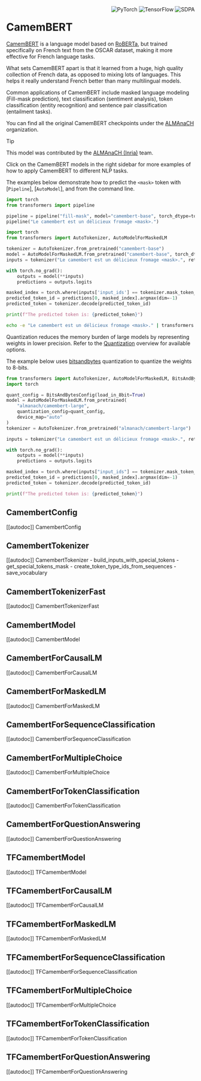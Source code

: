 <!--Copyright 2020 The HuggingFace Team. All rights reserved.

Licensed under the Apache License, Version 2.0 (the "License"); you may not use this file except in compliance with
the License. You may obtain a copy of the License at

http://www.apache.org/licenses/LICENSE-2.0

Unless required by applicable law or agreed to in writing, software distributed under the License is distributed on
an "AS IS" BASIS, WITHOUT WARRANTIES OR CONDITIONS OF ANY KIND, either express or implied. See the License for the
specific language governing permissions and limitations under the License.

⚠️ Note that this file is in Markdown but contain specific syntax for our doc-builder (similar to MDX) that may not be
rendered properly in your Markdown viewer.

-->

<div style="float: right;">
	<div class="flex flex-wrap space-x-1">
		<img alt="PyTorch" src="https://img.shields.io/badge/PyTorch-DE3412?style=flat&logo=pytorch&logoColor=white">
		<img alt="TensorFlow" src="https://img.shields.io/badge/TensorFlow-FF6F00?style=flat&logo=tensorflow&logoColor=white">
    <img alt="SDPA" src="https://img.shields.io/badge/SDPA-DE3412?style=flat&logo=pytorch&logoColor=white">
	</div>
</div>

# CamemBERT

[CamemBERT](https://huggingface.co/papers/1911.03894) is a language model based on [RoBERTa](./roberta), but trained specifically on French text from the OSCAR dataset, making it more effective for French language tasks.

What sets CamemBERT apart is that it learned from a huge, high quality collection of French data, as opposed to mixing lots of languages. This helps it really understand French better than many multilingual models.

Common applications of CamemBERT include masked language modeling (Fill-mask prediction), text classification (sentiment analysis), token classification (entity recognition) and sentence pair classification (entailment tasks).

You can find all the original CamemBERT checkpoints under the [ALMAnaCH](https://huggingface.co/almanach/models?search=camembert) organization.

> [!TIP]
> This model was contributed by the [ALMAnaCH (Inria)](https://huggingface.co/almanach) team.
>
> Click on the CamemBERT models in the right sidebar for more examples of how to apply CamemBERT to different NLP tasks.

The examples below demonstrate how to predict the `<mask>` token with [`Pipeline`], [`AutoModel`], and from the command line.

<hfoptions id="usage">

<hfoption id="Pipeline">

```python
import torch
from transformers import pipeline

pipeline = pipeline("fill-mask", model="camembert-base", torch_dtype=torch.float16, device=0)
pipeline("Le camembert est un délicieux fromage <mask>.")
```
</hfoption> 

<hfoption id="AutoModel">

```python
import torch
from transformers import AutoTokenizer, AutoModelForMaskedLM

tokenizer = AutoTokenizer.from_pretrained("camembert-base")
model = AutoModelForMaskedLM.from_pretrained("camembert-base", torch_dtype="auto", device_map="auto", attn_implementation="sdpa")
inputs = tokenizer("Le camembert est un délicieux fromage <mask>.", return_tensors="pt").to("cuda")

with torch.no_grad():
    outputs = model(**inputs)
    predictions = outputs.logits

masked_index = torch.where(inputs['input_ids'] == tokenizer.mask_token_id)[1]
predicted_token_id = predictions[0, masked_index].argmax(dim=-1)
predicted_token = tokenizer.decode(predicted_token_id)

print(f"The predicted token is: {predicted_token}")
```
</hfoption> 

<hfoption id="transformers CLI">

```bash
echo -e "Le camembert est un délicieux fromage <mask>." | transformers run --task fill-mask --model camembert-base --device 0
```

</hfoption> 

</hfoptions> 


Quantization reduces the memory burden of large models by representing weights in lower precision. Refer to the [Quantization](../quantization/overview) overview for available options.

The example below uses [bitsandbytes](../quantization/bitsandbytes) quantization to quantize the weights to 8-bits.
  
```python
from transformers import AutoTokenizer, AutoModelForMaskedLM, BitsAndBytesConfig
import torch

quant_config = BitsAndBytesConfig(load_in_8bit=True)
model = AutoModelForMaskedLM.from_pretrained(
    "almanach/camembert-large",
    quantization_config=quant_config,
    device_map="auto"
)
tokenizer = AutoTokenizer.from_pretrained("almanach/camembert-large")

inputs = tokenizer("Le camembert est un délicieux fromage <mask>.", return_tensors="pt").to("cuda")

with torch.no_grad():
    outputs = model(**inputs)
    predictions = outputs.logits

masked_index = torch.where(inputs["input_ids"] == tokenizer.mask_token_id)[1]
predicted_token_id = predictions[0, masked_index].argmax(dim=-1)
predicted_token = tokenizer.decode(predicted_token_id)

print(f"The predicted token is: {predicted_token}")
```

## CamembertConfig

[[autodoc]] CamembertConfig

## CamembertTokenizer

[[autodoc]] CamembertTokenizer
    - build_inputs_with_special_tokens
    - get_special_tokens_mask
    - create_token_type_ids_from_sequences
    - save_vocabulary

## CamembertTokenizerFast

[[autodoc]] CamembertTokenizerFast

<frameworkcontent>
<pt>

## CamembertModel

[[autodoc]] CamembertModel

## CamembertForCausalLM

[[autodoc]] CamembertForCausalLM

## CamembertForMaskedLM

[[autodoc]] CamembertForMaskedLM

## CamembertForSequenceClassification

[[autodoc]] CamembertForSequenceClassification

## CamembertForMultipleChoice

[[autodoc]] CamembertForMultipleChoice

## CamembertForTokenClassification

[[autodoc]] CamembertForTokenClassification

## CamembertForQuestionAnswering

[[autodoc]] CamembertForQuestionAnswering

</pt>
<tf>

## TFCamembertModel

[[autodoc]] TFCamembertModel

## TFCamembertForCausalLM

[[autodoc]] TFCamembertForCausalLM

## TFCamembertForMaskedLM

[[autodoc]] TFCamembertForMaskedLM

## TFCamembertForSequenceClassification

[[autodoc]] TFCamembertForSequenceClassification

## TFCamembertForMultipleChoice

[[autodoc]] TFCamembertForMultipleChoice

## TFCamembertForTokenClassification

[[autodoc]] TFCamembertForTokenClassification

## TFCamembertForQuestionAnswering

[[autodoc]] TFCamembertForQuestionAnswering

</tf>
</frameworkcontent>